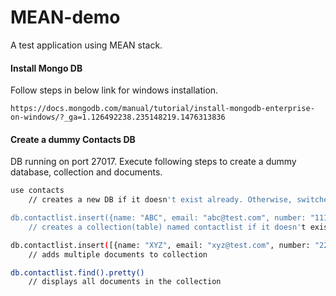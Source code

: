 # MEAN-demo #

A test application using MEAN stack. 

#### Install Mongo DB ####

Follow steps in below link for windows installation.

`https://docs.mongodb.com/manual/tutorial/install-mongodb-enterprise-on-windows/?_ga=1.126492238.235148219.1476313836`

#### Create a dummy Contacts DB ####

DB running on port 27017. Execute following steps to create a dummy database, collection and documents.

```bash
use contacts
	// creates a new DB if it doesn't exist already. Otherwise, switches to existing DB.

db.contactlist.insert({name: "ABC", email: "abc@test.com", number: "111-111-1111"})
	// creates a collection(table) named contactlist if it doesn't exist already. Otherwise, switches to existing collection. Inserts one document(row) after creating collection.

db.contactlist.insert([{name: "XYZ", email: "xyz@test.com", number: "222-222-2222"}, {name: "LMN", email: "lmn@test.com", number: "333-333-3333"}])
	// adds multiple documents to collection

db.contactlist.find().pretty()
	// displays all documents in the collection
```
